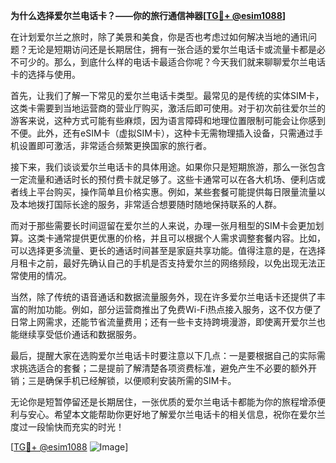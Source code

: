 **为什么选择爱尔兰电话卡？——你的旅行通信神器[[TG💪+ @esim1088](https://t.me/s/esim1088)]**

在计划爱尔兰之旅时，除了美景和美食，你是否也考虑过如何解决当地的通讯问题？无论是短期访问还是长期居住，拥有一张合适的爱尔兰电话卡或流量卡都是必不可少的。那么，到底什么样的电话卡最适合你呢？今天我们就来聊聊爱尔兰电话卡的选择与使用。

首先，让我们了解一下常见的爱尔兰电话卡类型。最常见的是传统的实体SIM卡，这类卡需要到当地运营商的营业厅购买，激活后即可使用。对于初次前往爱尔兰的游客来说，这种方式可能有些麻烦，因为语言障碍和地理位置限制可能会让你感到不便。此外，还有eSIM卡（虚拟SIM卡），这种卡无需物理插入设备，只需通过手机设置即可激活，非常适合频繁更换国家的旅行者。

接下来，我们谈谈爱尔兰电话卡的具体用途。如果你只是短期旅游，那么一张包含一定流量和通话时长的预付费卡就足够了。这些卡通常可以在各大机场、便利店或者线上平台购买，操作简单且价格实惠。例如，某些套餐可能提供每日限量流量以及本地拨打国际长途的服务，非常适合想要随时随地保持联系的人群。

而对于那些需要长时间逗留在爱尔兰的人来说，办理一张月租型的SIM卡会更加划算。这类卡通常提供更优惠的价格，并且可以根据个人需求调整套餐内容。比如，可以选择更多流量、更长的通话时间甚至是家庭共享功能。值得注意的是，在选择月租卡之前，最好先确认自己的手机是否支持爱尔兰的网络频段，以免出现无法正常使用的情况。

当然，除了传统的语音通话和数据流量服务外，现在许多爱尔兰电话卡还提供了丰富的附加功能。例如，部分运营商推出了免费Wi-Fi热点接入服务，这不仅方便了日常上网需求，还能节省流量费用；还有一些卡支持跨境漫游，即使离开爱尔兰也能继续享受低价通话和数据服务。

最后，提醒大家在选购爱尔兰电话卡时要注意以下几点：一是要根据自己的实际需求挑选适合的套餐；二是提前了解清楚各项资费标准，避免产生不必要的额外开销；三是确保手机已经解锁，以便顺利安装所需的SIM卡。

无论你是短暂停留还是长期居住，一张优质的爱尔兰电话卡都能为你的旅程增添便利与安心。希望本文能帮助你更好地了解爱尔兰电话卡的相关信息，祝你在爱尔兰度过一段愉快而充实的时光！

[[TG💪+ @esim1088](https://t.me/s/esim1088) ![Image](https://i.postimg.cc/4NQfJmqS/Snipaste-2025-05-13-00-14-12.png)]